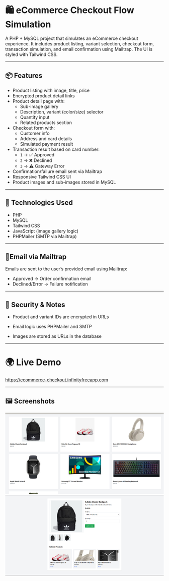 # 🛍️ eCommerce Checkout Flow Simulation

A PHP + MySQL project that simulates an eCommerce checkout experience. It includes product listing, variant selection, checkout form, transaction simulation, and email confirmation using Mailtrap. The UI is styled with Tailwind CSS.

---

## 📦 Features

- Product listing with image, title, price
- Encrypted product detail links
- Product detail page with:
  - Sub-image gallery
  - Description, variant (color/size) selector
  - Quantity input
  - Related products section
- Checkout form with:
  - Customer info
  - Address and card details
  - Simulated payment result
- Transaction result based on card number:
  - `1` → ✅ Approved
  - `2` → ❌ Declined
  - `3` → ⚠️ Gateway Error
- Confirmation/failure email sent via Mailtrap
- Responsive Tailwind CSS UI
- Product images and sub-images stored in MySQL

---

## 🧰 Technologies Used

- PHP 
- MySQL
- Tailwind CSS
- JavaScript (image gallery logic)
- PHPMailer (SMTP via Mailtrap)

---

## 📧Email via Mailtrap
Emails are sent to the user’s provided email using Mailtrap:
- Approved → Order confirmation email
- Declined/Error → Failure notification


----

## 🔐 Security & Notes
- Product and variant IDs are encrypted in URLs

- Email logic uses PHPMailer and SMTP

- Images are stored as URLs in the database


---


# 🌍 Live Demo
https://ecommerce-checkout.infinityfreeapp.com


--- 

## 🖼️ Screenshots
 ![App Screenshot](https://github.com/aneesh-acharyeah/ecommerce-checkout/blob/main/image1.png)
 ![App Screenshot](https://github.com/aneesh-acharyeah/ecommerce-checkout/blob/main/image2.png)


